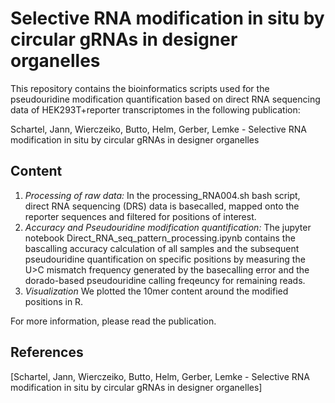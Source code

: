 # Selective RNA modification in situ by circular gRNAs in designer organelles

This repository contains the bioinformatics scripts used for the pseudouridine modification quantification based on direct RNA sequencing data of HEK293T+reporter transcriptomes in the following publication: 

Schartel, Jann, Wierczeiko, Butto, Helm, Gerber, Lemke - Selective RNA modification in situ by circular gRNAs in designer organelles

## Content
1. *Processing of raw data:*
In the processing_RNA004.sh bash script, direct RNA sequencing (DRS) data is basecalled, mapped onto the reporter sequences and filtered for positions of interest.
2. *Accuracy and Pseudouridine modification quantification:*
The jupyter notebook Direct_RNA_seq_pattern_processing.ipynb contains the bascalling accuracy calculation of all samples and the subsequent pseudouridine quantification on specific positions by measuring the U>C mismatch frequency generated by the basecalling error and the dorado-based pseudouridine calling freqeuncy for remaining reads.
3. *Visualization*
We plotted the 10mer content around the modified positions in R.

For more information, please read the publication.

## References
[Schartel, Jann, Wierczeiko, Butto, Helm, Gerber, Lemke - Selective RNA modification in situ by circular gRNAs in designer organelles]
